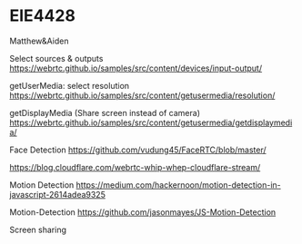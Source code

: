 # EIE4428
Matthew&amp;Aiden

Select sources & outputs
https://webrtc.github.io/samples/src/content/devices/input-output/

getUserMedia: select resolution
https://webrtc.github.io/samples/src/content/getusermedia/resolution/

getDisplayMedia (Share screen instead of camera)
https://webrtc.github.io/samples/src/content/getusermedia/getdisplaymedia/

Face Detection
https://github.com/vudung45/FaceRTC/blob/master/

https://blog.cloudflare.com/webrtc-whip-whep-cloudflare-stream/

Motion Detection 
https://medium.com/hackernoon/motion-detection-in-javascript-2614adea9325

Motion-Detection
https://github.com/jasonmayes/JS-Motion-Detection

Screen sharing
